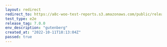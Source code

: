 ```yaml
---
layout: redirect
redirect_to: https://a8c-woo-test-reports.s3.amazonaws.com/public/release/7.0.0/gutenberg/e2e/index.html
test_type: e2e
release_tag: 7.0.0
env_description: "gutenberg"
created_at: "2022-10-11T18:13:04Z"
passed: true
---
```

